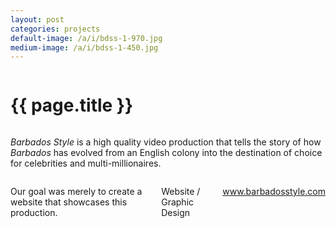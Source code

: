 ```yaml
---
layout: post
categories: projects
default-image: /a/i/bdss-1-970.jpg
medium-image: /a/i/bdss-1-450.jpg
---
```

<div class="row">

  <div class="small-12 columns">
    <h1 class="project-title text-center">{{ page.title }}</h1>
  </div>

  <div class="small-12 medium-6 columns">
    <p class="lead"><i>Barbados Style</i> is a high quality video production that tells the story of how <i>Barbados</i> has evolved from an English colony into the destination of choice for celebrities and multi-millionaires.</p>
  </div>

  <div class="small-12 medium-6 columns">
    <p>Our goal was merely to create a website that showcases this production.</p>
    <p class="head-font">Website / Graphic Design</p>
    <p class="head-font"><a href="http://www.barbadosstyle.com" target="_blank">www.barbadosstyle.com</a></p>
  </div>

  <div class="small-12 columns">
    <p><img data-interchange="[{{ site.url }}/a/i/bdss-1-450.jpg, (default)], [{{ site.url }}/a/i/bdss-1-970.jpg, (medium)]"></p>
    <p><img data-interchange="[{{ site.url }}/a/i/bdss-2-450.jpg, (default)], [{{ site.url }}/a/i/bdss-2-970.jpg, (medium)]"></p>
    <p><img data-interchange="[{{ site.url }}/a/i/tdc-3-450.jpg, (default)], [{{ site.url }}/a/i/tdc-3-970.jpg, (medium)]"></p>
  </div>

</div>